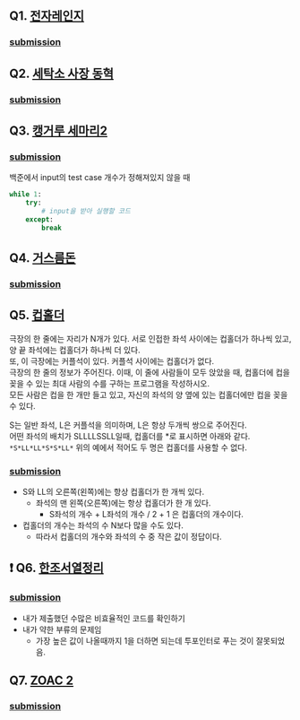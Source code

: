 ## Q1. [전자레인지](https://www.acmicpc.net/problem/10162)
### [submission](https://www.acmicpc.net/source/27872834)
## Q2. [세탁소 사장 동혁](https://www.acmicpc.net/problem/2720)
### [submission](https://www.acmicpc.net/source/27873213)
## Q3. [캥거루 세마리2](https://www.acmicpc.net/problem/11034)
### [submission](https://www.acmicpc.net/source/27955046)
백준에서 input의 test case 개수가 정해져있지 않을 때  
```python
while 1:
    try:
        # input을 받아 실행할 코드
    except:
        break
```
## Q4. [거스름돈](https://www.acmicpc.net/problem/5585)
### [submission](https://www.acmicpc.net/source/27955470)
## Q5. [컵홀더](https://www.acmicpc.net/problem/2810)
극장의 한 줄에는 자리가 N개가 있다. 서로 인접한 좌석 사이에는 컵홀더가 하나씩 있고, 양 끝 좌석에는 컵홀더가 하나씩 더 있다.   
또, 이 극장에는 커플석이 있다. 커플석 사이에는 컵홀더가 없다.  
극장의 한 줄의 정보가 주어진다. 이때, 이 줄에 사람들이 모두 앉았을 때, 컵홀더에 컵을 꽂을 수 있는 최대 사람의 수를 구하는 프로그램을 작성하시오.  
모든 사람은 컵을 한 개만 들고 있고, 자신의 좌석의 양 옆에 있는 컵홀더에만 컵을 꽂을 수 있다.  

S는 일반 좌석, L은 커플석을 의미하며, L은 항상 두개씩 쌍으로 주어진다.  
어떤 좌석의 배치가 SLLLLSSLL일때, 컵홀더를 *로 표시하면 아래와 같다.  
`*S*LL*LL*S*S*LL*`
위의 예에서 적어도 두 명은 컵홀더를 사용할 수 없다.
### [submission](https://www.acmicpc.net/source/27956186)
- S와 LL의 오른쪽(왼쪽)에는 항상 컵홀더가 한 개씩 있다.
    - 좌석의 맨 왼쪽(오른쪽)에는 항상 컵홀더가 한 개 있다.
        - S좌석의 개수 + L좌석의 개수 / 2 + 1 은 컵홀더의 개수이다.
- 컵홀더의 개수는 좌석의 수 N보다 많을 수도 있다.
    - 따라서 컵홀더의 개수와 좌석의 수 중 작은 값이 정답이다.
## ❗ Q6. [한조서열정리](https://www.acmicpc.net/problem/14659)
### [submission](https://www.acmicpc.net/source/28090605)
- 내가 제출했던 수많은 비효율적인 코드를 확인하기
- 내가 약한 부류의 문제임
    - 가장 높은 값이 나올때까지 1을 더하면 되는데 투포인터로 푸는 것이 잘못되었음.

## Q7. [ZOAC 2](https://www.acmicpc.net/problem/18238)
### [submission](https://www.acmicpc.net/source/28091947)